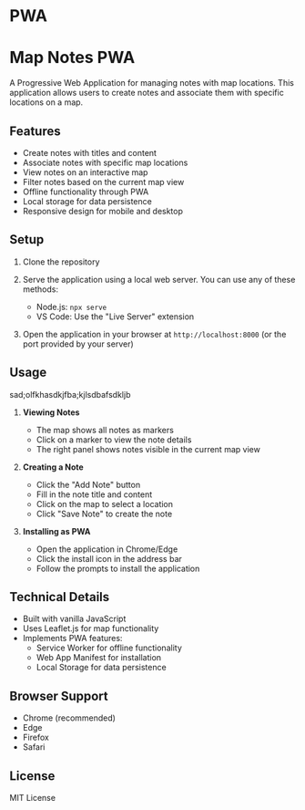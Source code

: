 # PWA
# Map Notes PWA

A Progressive Web Application for managing notes with map locations. This application allows users to create notes and associate them with specific locations on a map.

## Features

- Create notes with titles and content
- Associate notes with specific map locations
- View notes on an interactive map
- Filter notes based on the current map view
- Offline functionality through PWA
- Local storage for data persistence
- Responsive design for mobile and desktop

## Setup

1. Clone the repository
2. Serve the application using a local web server. You can use any of these methods:
   - Node.js: `npx serve`
   - VS Code: Use the "Live Server" extension

3. Open the application in your browser at `http://localhost:8000` (or the port provided by your server)

## Usage
sad;olfkhasdkjfba;kjlsdbafsdkljb
1. **Viewing Notes**
   - The map shows all notes as markers
   - Click on a marker to view the note details
   - The right panel shows notes visible in the current map view

2. **Creating a Note**
   - Click the "Add Note" button
   - Fill in the note title and content
   - Click on the map to select a location
   - Click "Save Note" to create the note

3. **Installing as PWA**
   - Open the application in Chrome/Edge
   - Click the install icon in the address bar
   - Follow the prompts to install the application

## Technical Details

- Built with vanilla JavaScript
- Uses Leaflet.js for map functionality
- Implements PWA features:
  - Service Worker for offline functionality
  - Web App Manifest for installation
  - Local Storage for data persistence

## Browser Support

- Chrome (recommended)
- Edge
- Firefox
- Safari

## License

MIT License 